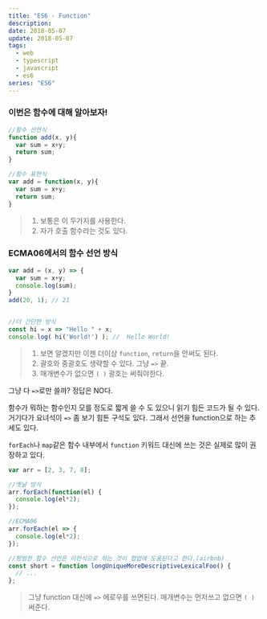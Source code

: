 ```yaml
---
title: "ES6 - Function"
description:
date: 2018-05-07
update: 2018-05-07
tags:
  - web
  - typescript
  - javascript
  - es6
series: "ES6"
---
```


### 이번은 함수에 대해 알아보자!

~~~javascript
//함수 선언식
function add(x, y){
  var sum = x+y;
  return sum;
}

//함수 표현식
var add = function(x, y){
  var sum = x+y;
  return sum;
}
~~~
>1. 보통은 이 두가지를 사용한다.
>2. 자가 호출 함수라는 것도 있다.

### ECMA06에서의 함수 선언 방식
~~~javascript
var add = (x, y) => {
  var sum = x+y;  
  console.log(sum);
}
add(20, 1); // 21


//더 간단한 방식
const hi = x => "Hello " + x;
console.log( hi('World!') ); //  Hello World!
~~~
>1. 보면 알겠지만 이젠 더이상 `function`, `return`을 안써도 된다. 
>2. 괄호와 중괄호도 생략할 수 있다. 그냥  `=>` 끝.
>3. 매개변수가 없으면 `( )` 괄호는 써줘야한다.


그냥 다 `=>`로만 쓸까? 정답은 NO다.

함수가 뭐하는 함수인지 모를 정도로 짧게 쓸 수 도 있으니 읽기 힘든 코드가 될 수 있다. 거기다가 요녀석이 `=>` 좀 보기 힘든 구석도 있다. 그래서 선언을 function으로 하는 추세도 있다. 

`forEach`나 `map`같은 함수 내부에서 `function` 키워드 대신에 쓰는 것은 실제로 많이 권장하고 있다.

~~~javascript
var arr = [2, 3, 7, 8];

//옛날 방식
arr.forEach(function(el) {
  console.log(el*2);
});

//ECMA06
arr.forEach(el => {
  console.log(el*2);
});

//평범한 함수 선언은 이런식으로 하는 것이 협업에 도움된다고 한다.(airbnb)
const short = function longUniqueMoreDescriptiveLexicalFoo() {
  // ...
};
~~~
>그냥 function 대신에 `=>` 에로우를 쓰면된다.
>매개변수는 먼저쓰고 없으면 `( )`써준다.

